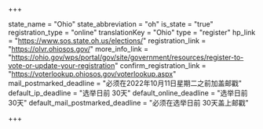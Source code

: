 +++

state_name = "Ohio"
state_abbreviation = "oh"
is_state = "true"
registration_type = "online"
translationKey = "Ohio"
type = "register"
hp_link = "https://www.sos.state.oh.us/elections/"
registration_link = "https://olvr.ohiosos.gov/"
more_info_link = "https://ohio.gov/wps/portal/gov/site/government/resources/register-to-vote-or-update-your-registration"
confirm_registration_link = "https://voterlookup.ohiosos.gov/voterlookup.aspx"
mail_postmarked_deadline = "必须在2022年10月11日星期二之前加盖邮戳"
default_ip_deadline = "选举日前 30天"
default_online_deadline = "选举日前 30天"
default_mail_postmarked_deadline = "必须在选举日前 30天盖上邮戳"

+++